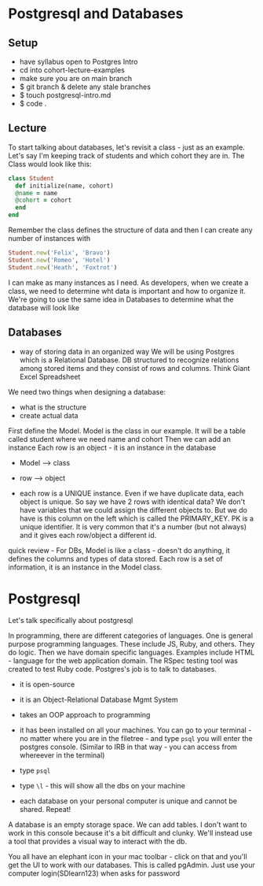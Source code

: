 # Postgresql and Databases

## Setup
- have syllabus open to Postgres Intro
- cd into cohort-lecture-examples
- make sure you are on main branch
- $ git branch & delete any stale branches
- $ touch postgresql-intro.md
- $ code .

## Lecture

To start talking about databases, let's revisit a class - just as an example.  Let's say I'm keeping track of students and which cohort they are in.  The Class would look like this:
```ruby
class Student
  def initialize(name, cohort)
  @name = name
  @cohort = cohort
  end
end
```

Remember the class defines the structure of data and then I can create any number of instances with 
```ruby
Student.new('Felix', 'Bravo')
Student.new('Romeo', 'Hotel')
Student.new('Heath', 'Foxtrot')
```
I can make as many instances as I need.  As developers, when we create a class, we need to determine wht data is important and how to organize it. We're going to use the same idea in Databases to determine what the database will look like

## Databases
- way of storing data in an organized way
We will be using Postgres which is a Relational Database.  DB structured to recognize relations among stored items and they consist of rows and columns. Think Giant Excel Spreadsheet

We need two things when designing a database:
- what is the structure
- create actual data

First define the Model.  Model is the class in our example.  It will be a table called student where we need name and cohort
Then we can add an instance
Each row is an object - it is an instance in the database
- Model --> class
- row --> object

- each row is a UNIQUE instance.  Even if we have duplicate data, each object is unique. So say we have 2 rows with identical data?  We don't have variables that we could assign the different objects to.  But we do have is this column on the left which is called the PRIMARY_KEY.  PK is a unique identifier.  It is very common that it's a number (but not always) and it gives each row/object a different id.

quick review - For DBs, Model is like a class - doesn't do anything, it defines the columns and types of data stored.  Each row is a set of information, it is an instance in the Model class.

# Postgresql

Let's talk specifically about postgresql

In programming, there are different categories of languages.  One is general purpose programming languages. These include JS, Ruby, and others. They do logic.
Then we have domain specific languages. Examples include HTML - language for the web application domain. The RSpec testing tool was created to test Ruby code. 
Postgres's job is to talk to databases.

- it is open-source
- it is an Object-Relational Database Mgmt System
- takes an OOP approach to programming

- it has been installed on all your machines. You can go to your terminal - 
no matter where you are in the filetree - and type `psql` you will enter the postgres console. (Similar to IRB in that way - you can access from whereever in the terminal)
- type `psql`
- type `\l` - this will show all the dbs on your machine
- each database on your personal computer is unique and cannot be shared. Repeat!

A database is an empty storage space.  We can add tables.  I don't want to work in this console because it's a bit difficult and clunky.  We'll instead use a tool that provides a visual way to interact with the db.

You all have an elephant icon in your mac toolbar - click on that and you'll get the UI to work with our databases.  This is called pgAdmin.  Just use your computer login(SDlearn123) when asks for password







